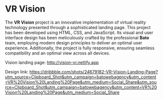 # VR Vision
The **VR Vision** project is an innovative implementation of virtual reality technology presented through a sophisticated landing page. This project has been developed using HTML, CSS, and JavaScript. Its visual and user interface design has been meticulously crafted by the professional **Bato** team, employing modern design principles to deliver an optimal user experience. Additionally, the project is fully responsive, ensuring seamless compatibility and an optimal view across all devices.

Vision landing page:
http://vision-vr.netlify.app


Design link:
https://dribbble.com/shots/24679182-VR-Vision-Landing-Page?utm_source=Clipboard_Shot&utm_campaign=batowebagency&utm_content=VR%20Vision%20Landing%20Page&utm_medium=Social_Share&utm_source=Clipboard_Shot&utm_campaign=batowebagency&utm_content=VR%20Vision%20Landing%20Page&utm_medium=Social_Share
